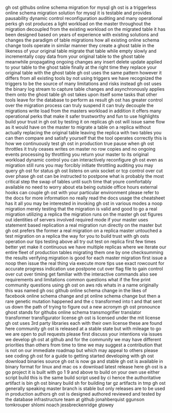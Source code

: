 gh ost githubs online schema migration for mysql gh ost is a triggerless online schema migration solution for mysql it is testable and provides pausability dynamic control reconfiguration auditing and many operational perks gh ost produces a light workload on the master throughout the migration decoupled from the existing workload on the migrated table it has been designed based on years of experience with existing solutions and changes the paradigm of table migrations how all existing online schema change tools operate in similar manner they create a ghost table in the likeness of your original table migrate that table while empty slowly and incrementally copy data from your original table to the ghost table meanwhile propagating ongoing changes any insert delete update applied to your table to the ghost table finally at the right time they replace your original table with the ghost table gh ost uses the same pattern however it differs from all existing tools by not using triggers we have recognized the triggers to be the source of many limitations and risks instead gh ost uses the binary log stream to capture table changes and asynchronously applies them onto the ghost table gh ost takes upon itself some tasks that other tools leave for the database to perform as result gh ost has greater control over the migration process can truly suspend it can truly decouple the migrations write load from the masters workload in addition it offers many operational perks that make it safer trustworthy and fun to use highlights build your trust in gh ost by testing it on replicas gh ost will issue same flow as it would have on the master to migrate a table on a replica without actually replacing the original table leaving the replica with two tables you can then compare and satisfy yourself that the tool operates correctly this is how we continuously test gh ost in production true pause when gh ost throttles it truly ceases writes on master no row copies and no ongoing events processing by throttling you return your master to its original workload dynamic control you can interactively reconfigure gh ost even as migration still runs you may forcibly initiate throttling auditing you may query gh ost for status gh ost listens on unix socket or tcp control over cut over phase gh ost can be instructed to postpone what is probably the most critical step the swap of tables until such time that youre comfortably available no need to worry about eta being outside office hours external hooks can couple gh ost with your particular environment please refer to the docs for more information no really read the docs usage the cheatsheet has it all you may be interested in invoking gh ost in various modes a noop migration merely testing that the migration is valid and good to go a real migration utilizing a replica the migration runs on the master gh ost figures out identities of servers involved required mode if your master uses statement based replication a real migration run directly on the master but gh ost prefers the former a real migration on a replica master untouched a test migration on a replica the way for you to build trust with gh osts operation our tips testing above all try out test on replica first few times better yet make it continuous we have multiple replicas where we iterate our entire fleet of production tables migrating them one by one checksumming the results verifying migration is good for each master migration first issue a noop then issue the real thing via execute more tips use exact rowcount for accurate progress indication use postpone cut over flag file to gain control over cut over timing get familiar with the interactive commands also see requirements and limitations common questions what if the fine print community questions using gh ost on aws rds whats in a name originally this was named gh osc github online schema change in the likes of facebook online schema change and pt online schema change but then a rare genetic mutation happened and the c transformed into t and that sent us down the path of trying to figure out a new acronym gh ost pronounce ghost stands for githubs online schema transmogrifier translator transformer transfigurator license gh ost is licensed under the mit license gh ost uses 3rd party libraries each with their own license these are found here community gh ost is released at a stable state but with mileage to go we are open to pull requests please first discuss your intentions via issues we develop gh ost at github and for the community we may have different priorities than others from time to time we may suggest a contribution that is not on our immediate roadmap but which may appeal to others please see coding gh ost for a guide to getting started developing with gh ost download binaries source gh ost is now ga and stable gh ost is available in binary format for linux and mac os x download latest release here gh ost is a go project it is built with go 1 9 and above to build on your own use either script build this is the same build script used by ci hence the authoritative artifact is bin gh ost binary build sh for building tar gz artifacts in tmp gh ost generally speaking master branch is stable but only releases are to be used in production authors gh ost is designed authored reviewed and tested by the database infrastructure team at github jonahberquist ggunson tomkrouper shlomi noach jessbreckenridge gtowey